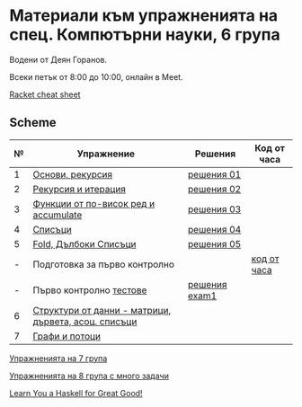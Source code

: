 # Материали към упражненията на спец. Компютърни науки, 6 група

Водени от Деян Горанов.

Всеки петък от 8:00 до 10:00, онлайн в Meet.

[Racket cheat sheet](https://docs.racket-lang.org/racket-cheat/index.html)


## Scheme

| №   | Упражнение                                                 | Решения             | Код от часа |
| --- | ---------------------------------------------------------- | ------------------- | ----------- |
|  1  | [Основи, рекурсия][1e]                                     | [решения 01][1s]    |             |
|  2  | [Рекурсия и итерация][2e]                                  | [решения 02][2s]    |             |
|  3  | [Функции от по-висок ред и accumulate][3e]                 | [решения 03][3s]    |             |
|  4  | [Списъци][4e]                                              | [решения 04][4s]    |             |
|  5  | [Fold, Дълбоки Списъци][5e]                                | [решения 05][5s]    |             |
|  -  | Подготовка за първо контролно                              |                     | [код от часа][exam1prep] |
|  -  | Първо контролно [тестове][exam1checks]                     | [решения exam1][exam1solutions] | |
|  6  | [Структури от данни - матрици, дървета, асоц. списъци][6e] |                     |             |
|  7  | [Графи и потоци][7e] |                     |             |

[1e]: 01-basics/problems.01.rkt
[1s]: 01-basics/solutions.01.rkt

[2e]: 02-rec-iter
[2s]: 02-rec-iter/solutions

[3e]: 03-higher-order--accumulate
[3s]: 03-higher-order--accumulate/solutions

[4e]: 04-lists
[4s]: 04-lists/solutions

[5e]: 05-fold--deep-lists
[5s]: 05-fold--deep-lists/solutions

[exam1prep]: exam01/class.exam1-prep.rkt
[exam1checks]: exam01/check/checks.rkt
[exam1solutions]: exam01/ex1.21-22.solutions.rkt

[6e]: 06-data-structures
[7e]: 07-graphs--streams


[Упражненията на 7 група](../7/class)

[Упражненията на 8 група с много задачи](../8)

[Learn You a Haskell for Great Good!](https://learnyouahaskell.com/chapters)
